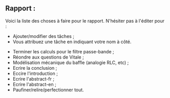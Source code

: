 Rapport :
---------
Voici la liste des choses à faire pour le rapport. N'hésiter pas à l'éditer pour :
* Ajouter/modifier des tâches ;
* Vous attribuez une tâche en indiquant votre nom à côté.


- Terminer les calculs pour le filtre passe-bande ;
- Réondre aux questions de Vitale ;
- Modélisation mécanique du baffle (analogie RLC, etc) ;
- Ecrire la conclusion ;
- Eccire l'introduction ;
- Ecrire l'abstract-fr ;
- Ecrire l'abstract-en ;
- Paufiner/relire/perfectionner tout.
